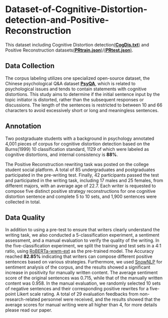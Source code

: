 # Dataset-of-Cognitive-Distortion-detection-and-Positive-Reconstruction

This dataset including Cognitive Distortion detection[(**CogDis.txt**)](https://github.com/405200144/Dataset-of-Cognitive-Distortion-detection-and-Positive-Reconstruction/blob/main/CogDis.txt) and Positive Reconstruction datasets[(**PRtrain.json**)](https://github.com/405200144/Dataset-of-Cognitive-Distortion-detection-and-Positive-Reconstruction/blob/main/PRtrain.json)/[(**PRtest.json**)](https://github.com/405200144/Dataset-of-Cognitive-Distortion-detection-and-Positive-Reconstruction/blob/main/PRtest.json).

## Data Collection
The corpus labeling utilizes one specialized open-source dataset, the Chinese psychological Q&A dataset [**PsyQA**](https://github.com/thu-coai/PsyQA), which is related to psychological issues and tends to contain statements with cognitive distortions.
This study aims to determine if the initial sentence input by the topic initiator is distorted, rather than the subsequent responses or discussions. The length of the sentences is restricted to between 10 and 66 characters to avoid excessively short or long and meaningless sentences.

## Annotation
Two postgraduate students with a background in psychology annotated 4,001 pieces of corpus for cognitive distortion detection based on the Burns(1999) 10 classification standard, 1129 of which were labeled as cognitive distortions, and internal consistency is **88%**.

The Positive Reconstruction rewriting task was posted on the college student social platform. A total of 85 undergraduates and postgraduates participated in the pre-writing test. Finally, 42 participants passed the test and participated in the writing task, including 17 males and 25 females, from different majors, with an average age of 22.7. Each writer is requested to compose five distinct positive strategy reconstructions for one cognitive distortion sentence and complete 5 to 10 sets, and 1,900 sentences were collected in total.

## Data Quality
In addition to using a pre-test to ensure that writers clearly understand the writing task, we also conducted a 5-classification experiment, a sentiment assessment, and a manual evaluation to verify the quality of the writing. In the five-classification experiment, we split the training and test sets in a 4:1 ratio, using [RoBERTa-wwm-ext](https://github.com/ymcui/Chinese-BERT-wwm) as the pre-trained model. The Accuracy reached **82.85\%** indicating that writers can compose different positive sentences based on various strategies. Furthermore, we used [SnowNLP](https://github.com/isnowfy/snownlp) for sentiment analysis of the corpus, and the results showed a significant increase in positivity for manually written content. The average sentiment score of the original sentences was 0.715, while that of the manually written content was 0.958. In the manual evaluation, we randomly selected 10 sets of negative sentences and their corresponding positive rewrites for a five-point Likert scale rating. A total of 29 evaluation feedbacks from non-research-related personnel were received, and the results showed that the average scores for manual writing were all higher than 4, for more details please read our paper.

